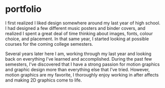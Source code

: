 # portfolio

I first realized I liked design somewhere around my last year of high school. I had designed a few different music posters and binder covers, and realized I spent a great deal of time thinking about images, fonts, colour choice, and placement. In that same year, I started looking at possible courses for the coming college semesters. 

Several years later here I am, working through my last year and looking back on everything I’ve learned and accomplished. During the past few semesters, I’ve discovered that I have a strong passion for motion graphics and graphic design more than everything else that I’ve tried. However, motion graphics are my favorite, I thoroughly enjoy working in after affects and making 2D graphics come to life.
